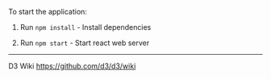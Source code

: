 To start the application:
1. Run `npm install` - Install dependencies

2. Run `npm start` - Start react web server

-----

D3 Wiki
https://github.com/d3/d3/wiki
